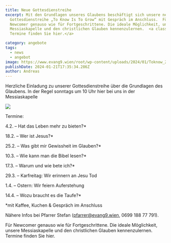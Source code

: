 ```yaml
---
title: Neue Gottesdienstreihe
excerpt: Mit den Grundlagen unseres Glaubens beschäftigt sich unsere neue
  Gottesdienstreihe „To Know Is To Grow“ mit Gespräch im Anschluss.  Für
  Newcomer genauso wie für Fortgeschrittene. Die ideale Möglichkeit, unsere
  Messiaskapelle und den christlichen Glauben kennenzulernen.  <a class="text-muted underline dark:text-slate-400 font-medium" href="/pages/angebote#neue-gottesdienstreihe">
  Termine finden Sie hier.</a>

category: angebote
tags:
  - news
  - angebot
image: https://www.evang9.wien/root/wp-content/uploads/2024/01/Toknow_200.jpg
publishDate: 2024-01-21T17:35:34.286Z
author: Andreas
---
```


Herzliche Einladung zu unserer Gottesdienstreihe über die Grundlagen des Glaubens. In der Regel sonntags um 10 Uhr hier bei uns in der Messiaskapelle

![](https://www.evang9.wien/root/wp-content/uploads/2024/01/240120_to-know-is-to-grow-724x1024.png)

Termine:

4.2. – Hat das Leben mehr zu bieten?\*

18.2. – Wer ist Jesus?\*

25.2. – Was gibt mir Gewissheit im Glauben?\*

10.3. – Wie kann man die Bibel lesen?\*

17.3. – Warum und wie bete ich?\*

29.3. – Karfreitag: Wir erinnern an Jesu Tod

1.4. – Ostern: Wir feiern Auferstehung

14.4. – Wozu braucht es die Taufe?\*

\*mit Kaffee, Kuchen & Gespräch im Anschluss

Nähere Infos bei Pfarrer Stefan (pfarrer@evang9.wien, 0699 188 77 791).

Für Newcomer genauso wie für Fortgeschrittene. Die ideale Möglichkeit, unsere Messiaskapelle und den christlichen Glauben kennenzulernen. Termine finden Sie hier.
